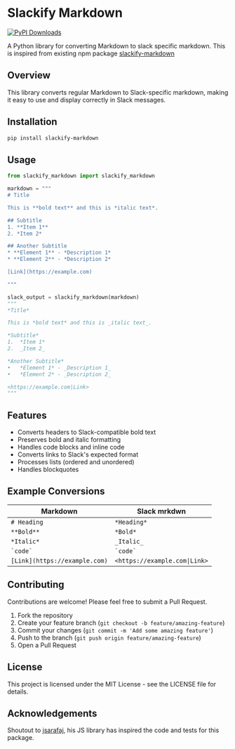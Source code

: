 # Slackify Markdown

[![PyPI Downloads](https://static.pepy.tech/personalized-badge/slackify-markdown?period=total&units=INTERNATIONAL_SYSTEM&left_color=BLACK&right_color=GREEN&left_text=downloads)](https://pepy.tech/projects/slackify-markdown)

A Python library for converting Markdown to slack specific markdown. This is inspired from existing npm package [slackify-markdown](https://www.npmjs.com/package/slackify-markdown)

## Overview

This library converts regular Markdown to Slack-specific markdown, making it easy to use and display correctly in Slack messages.

## Installation

```bash
pip install slackify-markdown
```

## Usage

```python
from slackify_markdown import slackify_markdown

markdown = """
# Title

This is **bold text** and this is *italic text*.

## Subtitle
1. **Item 1**
2. *Item 2*

## Another Subtitle
* **Element 1** - *Description 1*
* **Element 2** - *Description 2*

[Link](https://example.com)

"""

slack_output = slackify_markdown(markdown)
"""
*Title*

This is *bold text* and this is _italic text_.

*Subtitle*
1.  *Item 1*
2.  _Item 2_

*Another Subtitle*
•   *Element 1* - _Description 1_
•   *Element 2* - _Description 2_

<https://example.com|Link>
"""
```

## Features

- Converts headers to Slack-compatible bold text
- Preserves bold and italic formatting
- Handles code blocks and inline code
- Converts links to Slack's expected format
- Processes lists (ordered and unordered)
- Handles blockquotes

## Example Conversions

| Markdown | Slack mrkdwn |
|----------|--------------|
| `# Heading` | `*Heading*` |
| `**Bold**` | `*Bold*` |
| `*Italic*` | `_Italic_` |
| `` `code` `` | `` `code` `` |
| `[Link](https://example.com)` | `<https://example.com\|Link>` |

## Contributing

Contributions are welcome! Please feel free to submit a Pull Request.

1. Fork the repository
2. Create your feature branch (`git checkout -b feature/amazing-feature`)
3. Commit your changes (`git commit -m 'Add some amazing feature'`)
4. Push to the branch (`git push origin feature/amazing-feature`)
5. Open a Pull Request

## License

This project is licensed under the MIT License - see the LICENSE file for details.

## Acknowledgements

Shoutout to [jsarafaj](https://github.com/jsarafajr), his JS library has inspired the code and tests for this package.